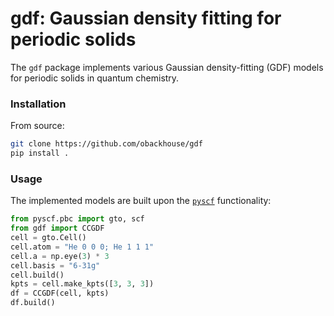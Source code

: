 # gdf: Gaussian density fitting for periodic solids

The `gdf` package implements various Gaussian density-fitting (GDF) models for periodic solids in quantum chemistry.

### Installation

From source:

```bash
git clone https://github.com/obackhouse/gdf
pip install .
```

### Usage

The implemented models are built upon the [`pyscf`](https://github.com/pyscf/pyscf) functionality:

```python
from pyscf.pbc import gto, scf
from gdf import CCGDF
cell = gto.Cell()
cell.atom = "He 0 0 0; He 1 1 1"
cell.a = np.eye(3) * 3
cell.basis = "6-31g"
cell.build()
kpts = cell.make_kpts([3, 3, 3])
df = CCGDF(cell, kpts)
df.build()
```
